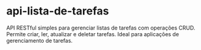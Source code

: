 # api-lista-de-tarefas
API RESTful simples para gerenciar listas de tarefas com operações CRUD. Permite criar, ler, atualizar e deletar tarefas. Ideal para aplicações de gerenciamento de tarefas.
